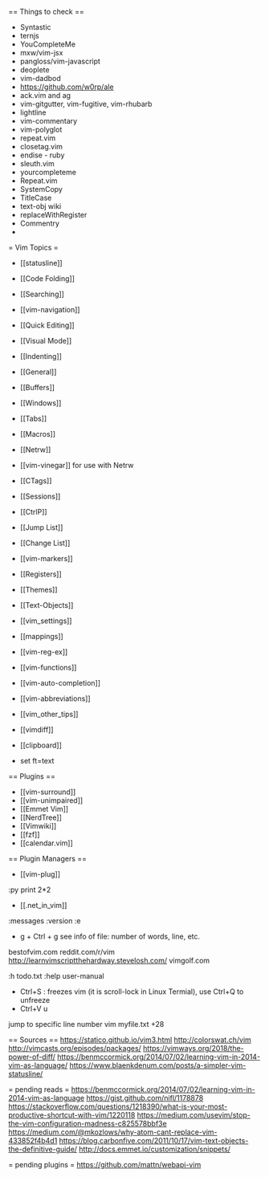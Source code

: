 == Things to check ==
* Syntastic
* ternjs
* YouCompleteMe
* mxw/vim-jsx
* pangloss/vim-javascript
* deoplete
* vim-dadbod
* https://github.com/w0rp/ale
* ack.vim and ag
* vim-gitgutter, vim-fugitive, vim-rhubarb
* lightline
* vim-commentary
* vim-polyglot
* repeat.vim
* closetag.vim
* endise - ruby
* sleuth.vim
* yourcompleteme
* Repeat.vim
* SystemCopy
* TitleCase
* text-obj wiki
* replaceWithRegister
* Commentry
*

= Vim Topics =
* [[statusline]]
* [[Code Folding]]
* [[Searching]]
* [[vim-navigation]]
* [[Quick Editing]]
* [[Visual Mode]]
* [[Indenting]]
* [[General]]
* [[Buffers]]
* [[Windows]]
* [[Tabs]]
* [[Macros]]
* [[Netrw]]
* [[vim-vinegar]] for use with Netrw
* [[CTags]]
* [[Sessions]]
* [[CtrlP]]
* [[Jump List]]
* [[Change List]]
* [[vim-markers]]
* [[Registers]]
* [[Themes]]
* [[Text-Objects]]
* [[vim_settings]]
* [[mappings]]
* [[vim-reg-ex]]
* [[vim-functions]]
* [[vim-auto-completion]]
* [[vim-abbreviations]]
* [[vim_other_tips]]
* [[vimdiff]]
* [[clipboard]]

* set ft=text

== Plugins ==
* [[vim-surround]]
* [[vim-unimpaired]]
* [[Emmet Vim]]
* [[NerdTree]]
* [[Vimwiki]]
* [[fzf]]
* [[calendar.vim]]

== Plugin Managers ==
* [[vim-plug]]


:py print 2*2


* [[.net_in_vim]]

:messages
:version
:e
* g + Ctrl + g
see info of file: number of words, line, etc.

bestofvim.com
reddit.com/r/vim
http://learnvimscriptthehardway.stevelosh.com/
vimgolf.com

:h todo.txt
:help user-manual

* Ctrl+S : freezes vim (it is scroll-lock in Linux Termial), use Ctrl+Q to unfreeze
* Ctrl+V u <FA unicode number >

jump to specific line number
vim myfile.txt +28

== Sources ==
https://statico.github.io/vim3.html
http://colorswat.ch/vim
http://vimcasts.org/episodes/packages/
https://vimways.org/2018/the-power-of-diff/
https://benmccormick.org/2014/07/02/learning-vim-in-2014-vim-as-language/
https://www.blaenkdenum.com/posts/a-simpler-vim-statusline/


= pending reads =
https://benmccormick.org/2014/07/02/learning-vim-in-2014-vim-as-language
https://gist.github.com/nifl/1178878
https://stackoverflow.com/questions/1218390/what-is-your-most-productive-shortcut-with-vim/1220118
https://medium.com/usevim/stop-the-vim-configuration-madness-c825578bbf3e
https://medium.com/@mkozlows/why-atom-cant-replace-vim-433852f4b4d1
https://blog.carbonfive.com/2011/10/17/vim-text-objects-the-definitive-guide/
http://docs.emmet.io/customization/snippets/

= pending plugins =
https://github.com/mattn/webapi-vim
